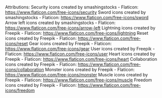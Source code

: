 Attributions:
Security icons created by smashingstocks - Flaticon: https://www.flaticon.com/free-icons/security
Sword icons created by smashingstocks - Flaticon: https://www.flaticon.com/free-icons/sword
Arrow left icons created by smashingstocks - Flaticon: https://www.flaticon.com/free-icons/arrow-left
Lightning icons created by Freepik - Flaticon: https://www.flaticon.com/free-icons/lightning
Reset icons created by Freepik - Flaticon: https://www.flaticon.com/free-icons/reset
Gear icons created by Freepik - Flaticon: https://www.flaticon.com/free-icons/gear
User icons created by Freepik - Flaticon: https://www.flaticon.com/free-icons/user
Heart icons created by Freepik - Flaticon: https://www.flaticon.com/free-icons/heart
Collaboration icons created by Freepik - Flaticon: https://www.flaticon.com/free-icons/collaboration
Monster icons created by Freepik - Flaticon: https://www.flaticon.com/free-icons/monster
Muscle icons created by Freepik - Flaticon: https://www.flaticon.com/free-icons/muscle
Freedom icons created by Freepik - Flaticon: https://www.flaticon.com/free-icons/freedom